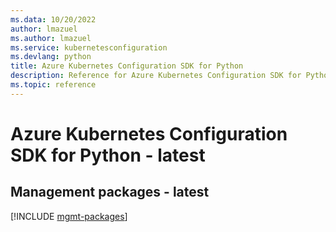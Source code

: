 ```yaml
---
ms.data: 10/20/2022
author: lmazuel
ms.author: lmazuel
ms.service: kubernetesconfiguration
ms.devlang: python
title: Azure Kubernetes Configuration SDK for Python
description: Reference for Azure Kubernetes Configuration SDK for Python
ms.topic: reference
---
```

# Azure Kubernetes Configuration SDK for Python - latest

## Management packages - latest
[!INCLUDE [mgmt-packages](kubernetes-configuration-mgmt-index.md)]